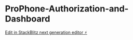 # ProPhone-Authorization-and-Dashboard

[Edit in StackBlitz next generation editor ⚡️](https://stackblitz.com/~/github.com/ProPhoneCEO/ProPhone-Authorization-and-Dashboard)